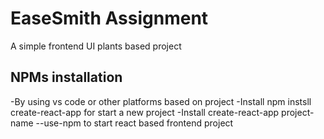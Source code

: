 # EaseSmith Assignment 
A simple frontend UI plants based project 

## NPMs installation 
-By using vs code or other platforms based on project
-Install npm instsll create-react-app for start a new project 
-Install create-react-app project-name --use-npm to start react based frontend project
